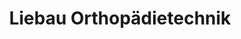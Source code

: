 ---
title: "Liebau Orthopädietechnik"
url: /rostock/liebau-orthopaedietechnik/
shop: Sanitätshaus
---